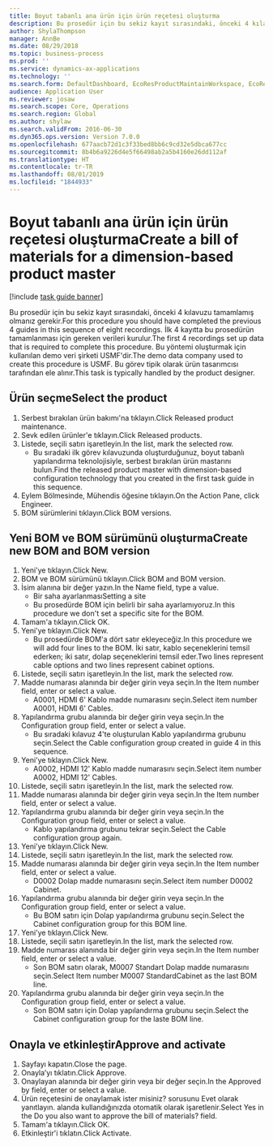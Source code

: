 ```yaml
---
title: Boyut tabanlı ana ürün için ürün reçetesi oluşturma
description: Bu prosedür için bu sekiz kayıt sırasındaki, önceki 4 kılavuzu tamamlamış olmanız gerekir.
author: ShylaThompson
manager: AnnBe
ms.date: 08/29/2018
ms.topic: business-process
ms.prod: ''
ms.service: dynamics-ax-applications
ms.technology: ''
ms.search.form: DefaultDashboard, EcoResProductMaintainWorkspace, EcoResProductOpenCasesFormPart, EcoResProductDetailsExtended, BOMConsistOf, BOMTable, InventItemIdLookupSimple, HcmWorkerLookUp
audience: Application User
ms.reviewer: josaw
ms.search.scope: Core, Operations
ms.search.region: Global
ms.author: shylaw
ms.search.validFrom: 2016-06-30
ms.dyn365.ops.version: Version 7.0.0
ms.openlocfilehash: 677aacb72d1c3f33bed8bb6c9cd32e5dbca677cc
ms.sourcegitcommit: 8b4b6a9226d4e5f66498ab2a5b4160e26dd112af
ms.translationtype: HT
ms.contentlocale: tr-TR
ms.lasthandoff: 08/01/2019
ms.locfileid: "1844933"
---
```

# <a name="create-a-bill-of-materials-for-a-dimension-based-product-master"></a><span data-ttu-id="fa9aa-103">Boyut tabanlı ana ürün için ürün reçetesi oluşturma</span><span class="sxs-lookup"><span data-stu-id="fa9aa-103">Create a bill of materials for a dimension-based product master</span></span>

[!include [task guide banner](../../includes/task-guide-banner.md)]

<span data-ttu-id="fa9aa-104">Bu prosedür için bu sekiz kayıt sırasındaki, önceki 4 kılavuzu tamamlamış olmanız gerekir.</span><span class="sxs-lookup"><span data-stu-id="fa9aa-104">For this procedure you should have completed the previous 4 guides in this sequence of eight recordings.</span></span> <span data-ttu-id="fa9aa-105">İlk 4 kayıtta bu prosedürün tamamlanması için gereken verileri kurulur.</span><span class="sxs-lookup"><span data-stu-id="fa9aa-105">The first 4 recordings set up data that is required to complete this procedure.</span></span> <span data-ttu-id="fa9aa-106">Bu yöntemi oluşturmak için kullanılan demo veri şirketi USMF'dir.</span><span class="sxs-lookup"><span data-stu-id="fa9aa-106">The demo data company used to create this procedure is USMF.</span></span> <span data-ttu-id="fa9aa-107">Bu görev tipik olarak ürün tasarımcısı tarafından ele alınır.</span><span class="sxs-lookup"><span data-stu-id="fa9aa-107">This task is typically handled by the product designer.</span></span>


## <a name="select-the-product"></a><span data-ttu-id="fa9aa-108">Ürün seçme</span><span class="sxs-lookup"><span data-stu-id="fa9aa-108">Select the product</span></span>
1. <span data-ttu-id="fa9aa-109">Serbest bırakılan ürün bakımı'na tıklayın.</span><span class="sxs-lookup"><span data-stu-id="fa9aa-109">Click Released product maintenance.</span></span>
2. <span data-ttu-id="fa9aa-110">Sevk edilen ürünler'e tıklayın.</span><span class="sxs-lookup"><span data-stu-id="fa9aa-110">Click Released products.</span></span>
3. <span data-ttu-id="fa9aa-111">Listede, seçili satırı işaretleyin.</span><span class="sxs-lookup"><span data-stu-id="fa9aa-111">In the list, mark the selected row.</span></span>
    * <span data-ttu-id="fa9aa-112">Bu sıradaki ilk görev kılavuzunda oluşturduğunuz, boyut tabanlı yapılandırma teknolojisiyle, serbest bırakılan ürün mastarını bulun.</span><span class="sxs-lookup"><span data-stu-id="fa9aa-112">Find the released product master with dimension-based configuration technology that you created in the first task guide in this sequence.</span></span>  
4. <span data-ttu-id="fa9aa-113">Eylem Bölmesinde, Mühendis öğesine tıklayın.</span><span class="sxs-lookup"><span data-stu-id="fa9aa-113">On the Action Pane, click Engineer.</span></span>
5. <span data-ttu-id="fa9aa-114">BOM sürümlerini tıklayın.</span><span class="sxs-lookup"><span data-stu-id="fa9aa-114">Click BOM versions.</span></span>

## <a name="create-new-bom-and-bom-version"></a><span data-ttu-id="fa9aa-115">Yeni BOM ve BOM sürümünü oluşturma</span><span class="sxs-lookup"><span data-stu-id="fa9aa-115">Create new BOM and BOM version</span></span>
1. <span data-ttu-id="fa9aa-116">Yeni'ye tıklayın.</span><span class="sxs-lookup"><span data-stu-id="fa9aa-116">Click New.</span></span>
2. <span data-ttu-id="fa9aa-117">BOM ve BOM sürümünü tıklayın.</span><span class="sxs-lookup"><span data-stu-id="fa9aa-117">Click BOM and BOM version.</span></span>
3. <span data-ttu-id="fa9aa-118">İsim alanına bir değer yazın.</span><span class="sxs-lookup"><span data-stu-id="fa9aa-118">In the Name field, type a value.</span></span>
    * <span data-ttu-id="fa9aa-119">Bir saha ayarlanması</span><span class="sxs-lookup"><span data-stu-id="fa9aa-119">Setting a site</span></span>  
    * <span data-ttu-id="fa9aa-120">Bu prosedürde BOM için belirli bir saha ayarlamıyoruz.</span><span class="sxs-lookup"><span data-stu-id="fa9aa-120">In this procedure we don't set a specific site for the BOM.</span></span>  
4. <span data-ttu-id="fa9aa-121">Tamam'a tıklayın.</span><span class="sxs-lookup"><span data-stu-id="fa9aa-121">Click OK.</span></span>
5. <span data-ttu-id="fa9aa-122">Yeni'ye tıklayın.</span><span class="sxs-lookup"><span data-stu-id="fa9aa-122">Click New.</span></span>
    * <span data-ttu-id="fa9aa-123">Bu prosedürde BOM'a dört satır ekleyeceğiz.</span><span class="sxs-lookup"><span data-stu-id="fa9aa-123">In this procedure we will add four lines to the BOM.</span></span> <span data-ttu-id="fa9aa-124">İki satır, kablo seçeneklerini temsil ederken; iki satır, dolap seçeneklerini temsil eder.</span><span class="sxs-lookup"><span data-stu-id="fa9aa-124">Two lines represent cable options and two lines represent cabinet options.</span></span>  
6. <span data-ttu-id="fa9aa-125">Listede, seçili satırı işaretleyin.</span><span class="sxs-lookup"><span data-stu-id="fa9aa-125">In the list, mark the selected row.</span></span>
7. <span data-ttu-id="fa9aa-126">Madde numarası alanında bir değer girin veya seçin.</span><span class="sxs-lookup"><span data-stu-id="fa9aa-126">In the Item number field, enter or select a value.</span></span>
    * <span data-ttu-id="fa9aa-127">A0001, HDMI 6' Kablo madde numarasını seçin.</span><span class="sxs-lookup"><span data-stu-id="fa9aa-127">Select item number A0001, HDMI 6' Cables.</span></span>  
8. <span data-ttu-id="fa9aa-128">Yapılandırma grubu alanında bir değer girin veya seçin.</span><span class="sxs-lookup"><span data-stu-id="fa9aa-128">In the Configuration group field, enter or select a value.</span></span>
    * <span data-ttu-id="fa9aa-129">Bu sıradaki kılavuz 4'te oluşturulan Kablo yapılandırma grubunu seçin.</span><span class="sxs-lookup"><span data-stu-id="fa9aa-129">Select the Cable configuration group created in guide 4 in this sequence.</span></span>  
9. <span data-ttu-id="fa9aa-130">Yeni'ye tıklayın.</span><span class="sxs-lookup"><span data-stu-id="fa9aa-130">Click New.</span></span>
    * <span data-ttu-id="fa9aa-131">A0002, HDMI 12' Kablo madde numarasını seçin.</span><span class="sxs-lookup"><span data-stu-id="fa9aa-131">Select item number A0002, HDMI 12' Cables.</span></span>  
10. <span data-ttu-id="fa9aa-132">Listede, seçili satırı işaretleyin.</span><span class="sxs-lookup"><span data-stu-id="fa9aa-132">In the list, mark the selected row.</span></span>
11. <span data-ttu-id="fa9aa-133">Madde numarası alanında bir değer girin veya seçin.</span><span class="sxs-lookup"><span data-stu-id="fa9aa-133">In the Item number field, enter or select a value.</span></span>
12. <span data-ttu-id="fa9aa-134">Yapılandırma grubu alanında bir değer girin veya seçin.</span><span class="sxs-lookup"><span data-stu-id="fa9aa-134">In the Configuration group field, enter or select a value.</span></span>
    * <span data-ttu-id="fa9aa-135">Kablo yapılandırma grubunu tekrar seçin.</span><span class="sxs-lookup"><span data-stu-id="fa9aa-135">Select the Cable configuration group again.</span></span>  
13. <span data-ttu-id="fa9aa-136">Yeni'ye tıklayın.</span><span class="sxs-lookup"><span data-stu-id="fa9aa-136">Click New.</span></span>
14. <span data-ttu-id="fa9aa-137">Listede, seçili satırı işaretleyin.</span><span class="sxs-lookup"><span data-stu-id="fa9aa-137">In the list, mark the selected row.</span></span>
15. <span data-ttu-id="fa9aa-138">Madde numarası alanında bir değer girin veya seçin.</span><span class="sxs-lookup"><span data-stu-id="fa9aa-138">In the Item number field, enter or select a value.</span></span>
    * <span data-ttu-id="fa9aa-139">D0002 Dolap madde numarasını seçin.</span><span class="sxs-lookup"><span data-stu-id="fa9aa-139">Select item number D0002 Cabinet.</span></span>  
16. <span data-ttu-id="fa9aa-140">Yapılandırma grubu alanında bir değer girin veya seçin.</span><span class="sxs-lookup"><span data-stu-id="fa9aa-140">In the Configuration group field, enter or select a value.</span></span>
    * <span data-ttu-id="fa9aa-141">Bu BOM satırı için Dolap yapılandırma grubunu seçin.</span><span class="sxs-lookup"><span data-stu-id="fa9aa-141">Select the Cabinet configuration group for this BOM line.</span></span>  
17. <span data-ttu-id="fa9aa-142">Yeni'ye tıklayın.</span><span class="sxs-lookup"><span data-stu-id="fa9aa-142">Click New.</span></span>
18. <span data-ttu-id="fa9aa-143">Listede, seçili satırı işaretleyin.</span><span class="sxs-lookup"><span data-stu-id="fa9aa-143">In the list, mark the selected row.</span></span>
19. <span data-ttu-id="fa9aa-144">Madde numarası alanında bir değer girin veya seçin.</span><span class="sxs-lookup"><span data-stu-id="fa9aa-144">In the Item number field, enter or select a value.</span></span>
    * <span data-ttu-id="fa9aa-145">Son BOM satırı olarak, M0007 Standart Dolap madde numarasını seçin.</span><span class="sxs-lookup"><span data-stu-id="fa9aa-145">Select Item number M0007 StandardCabinet as the last BOM line.</span></span>  
20. <span data-ttu-id="fa9aa-146">Yapılandırma grubu alanında bir değer girin veya seçin.</span><span class="sxs-lookup"><span data-stu-id="fa9aa-146">In the Configuration group field, enter or select a value.</span></span>
    * <span data-ttu-id="fa9aa-147">Son BOM satırı için Dolap yapılandırma grubunu seçin.</span><span class="sxs-lookup"><span data-stu-id="fa9aa-147">Select the Cabinet configuration group for the laste BOM line.</span></span>  

## <a name="approve-and-activate"></a><span data-ttu-id="fa9aa-148">Onayla ve etkinleştir</span><span class="sxs-lookup"><span data-stu-id="fa9aa-148">Approve and activate</span></span>
1. <span data-ttu-id="fa9aa-149">Sayfayı kapatın.</span><span class="sxs-lookup"><span data-stu-id="fa9aa-149">Close the page.</span></span>
2. <span data-ttu-id="fa9aa-150">Onayla’yı tıklatın.</span><span class="sxs-lookup"><span data-stu-id="fa9aa-150">Click Approve.</span></span>
3. <span data-ttu-id="fa9aa-151">Onaylayan alanında bir değer girin veya bir değer seçin.</span><span class="sxs-lookup"><span data-stu-id="fa9aa-151">In the Approved by field, enter or select a value.</span></span>
4. <span data-ttu-id="fa9aa-152">Ürün reçetesini de onaylamak ister misiniz? sorusunu Evet olarak yanıtlayın. alanda kullandığınızda otomatik olarak işaretlenir.</span><span class="sxs-lookup"><span data-stu-id="fa9aa-152">Select Yes in the Do you also want to approve the bill of materials? field.</span></span>
5. <span data-ttu-id="fa9aa-153">Tamam'a tıklayın.</span><span class="sxs-lookup"><span data-stu-id="fa9aa-153">Click OK.</span></span>
6. <span data-ttu-id="fa9aa-154">Etkinleştir'i tıklatın.</span><span class="sxs-lookup"><span data-stu-id="fa9aa-154">Click Activate.</span></span>

